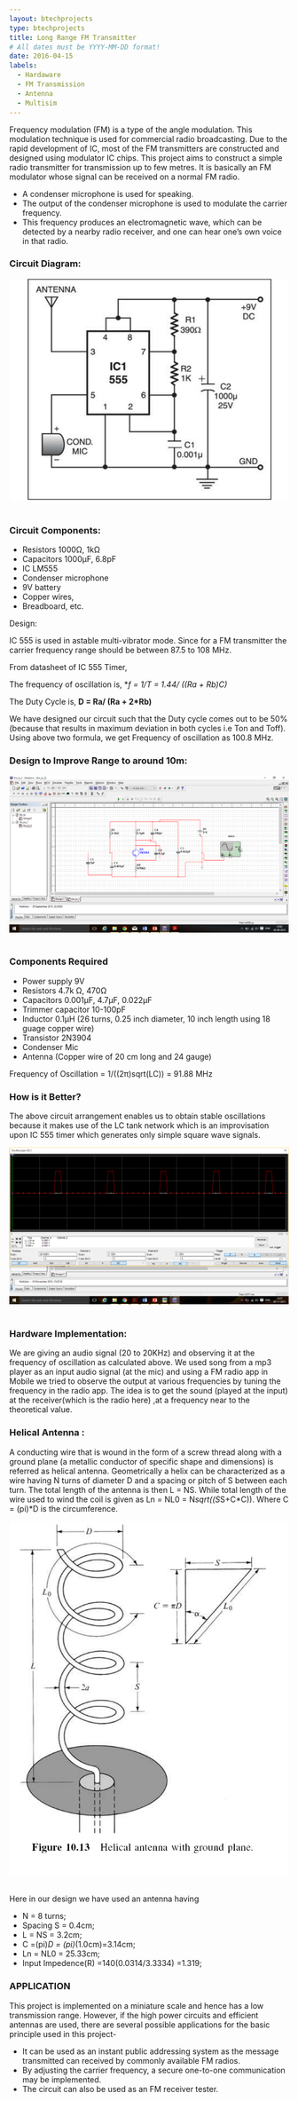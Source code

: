 ```yaml
---
layout: btechprojects
type: btechprojects
title: Long Range FM Transmitter
# All dates must be YYYY-MM-DD format!
date: 2016-04-15
labels:
  - Hardaware
  - FM Transmission
  - Antenna
  - Multisim
---
```


Frequency modulation (FM) is a type of the angle modulation. This modulation technique is used for commercial radio broadcasting. Due to the rapid development of IC, most of the FM transmitters are constructed and designed using modulator IC chips. 
This project aims to construct a simple radio transmitter for transmission up to few metres. It is basically an FM modulator whose signal can be received on a normal FM radio.
-	A condenser microphone is used for speaking. 
- The output of the condenser microphone is used to modulate the carrier frequency. 
- This frequency produces an electromagnetic wave, which can be detected by a nearby radio receiver, and one can hear one’s own voice in that radio.

### Circuit Diagram:

<div class="ui large rounded images">
  <img class="ui image" src="../images/FM_transmitter_circuit.png">
</div>
<br>

### Circuit Components:

- Resistors       1000Ω, 1kΩ
- Capacitors      1000µF, 6.8pF
- IC              LM555
- Condenser microphone
- 9V battery
- Copper wires, 
- Breadboard, etc.

Design:

IC 555 is used in astable multi-vibrator mode.
Since for a FM transmitter the carrier frequency range should be between 87.5 to 108 MHz.

From datasheet of IC 555 Timer, 

The frequency of oscillation is,
  **f = 1/T = 1.44/ ((Ra + Rb)*C)**

The Duty Cycle is,
  **D = Ra/ (Ra + 2*Rb)**

We have designed our circuit such that the Duty cycle comes out to be 50% (because that results in maximum deviation in both cycles i.e Ton and Toff).
Using above two formula, we get Frequency of oscillation as 100.8 MHz.

### Design to Improve Range to around 10m:

<div class="ui large rounded images">
  <img class="ui image" src="../images/FM_Design_Breadboard.png">
</div>
<br>

### Components Required

-	Power supply 9V
- Resistors  4.7k Ω, 470Ω
-	Capacitors 0.001µF, 4.7µF, 0.022µF
-	Trimmer capacitor 10-100pF
-	Inductor 0.1µH (26 turns, 0.25 inch diameter, 10 inch length using 18 guage copper wire)
-	Transistor 2N3904
-	Condenser Mic
-	Antenna (Copper wire of 20 cm long and 24 gauge)

Frequency of Oscillation = 1/((2π)sqrt(LC))
					                = 91.88 MHz

### How is it Better?

The above circuit arrangement enables us to obtain stable oscillations because it makes use of the LC tank network which is an improvisation upon IC 555 timer which generates only simple square wave signals.

<div class="ui large rounded images">
  <img class="ui image" src="../images/FM_transmitter_oscilloscope.png">
</div>
<br>

### Hardware Implementation:

We are giving an audio signal (20 to 20KHz) and observing it at the frequency of oscillation as calculated above.
We used song from a mp3 player as an input audio signal (at the mic) and using a FM radio app in Mobile we tried to observe the output at various frequencies by tuning the frequency in the radio app. The idea is to get the sound (played at the input) at the receiver(which is the radio here) ,at a frequency near to the theoretical value.

### Helical Antenna :
A conducting wire that is wound in the form of a screw thread along with a ground plane (a metallic conductor of specific shape and dimensions) is referred as helical antenna.
Geometrically a helix can be characterized as a wire having N turns of diameter D and a spacing or pitch of S between each turn. The total length of the antenna is then L = NS.
While total length of the wire used to wind the coil is given as Ln = NL0 = N*sqrt((S*S+C*C)). Where C = (pi)*D is the circumference.

<div class="ui large rounded images">
  <img class="ui image" src="../images/Helium_antenna.png">
</div>
<br>

Here in our design we have used an antenna having 
-	N = 8 turns; 					
-	Spacing S = 0.4cm;
-	L = NS = 3.2cm; 
-	C =(pi)*D = (pi)*(1.0cm)=3.14cm;  
-	Ln = NL0 = 25.33cm;
-	Input Impedence(R) =140(0.0314/3.3334) =1.319;

### APPLICATION

This project is implemented on a miniature scale and hence has a low transmission range. However, if the high power circuits and efficient antennas are used, there are several possible applications for the basic principle used in this project-
- It can be used as an instant public addressing system as the message transmitted can received by commonly available FM radios.
- By adjusting the carrier frequency, a secure one-to-one communication may be implemented.
- The circuit can also be used as an FM receiver tester.
